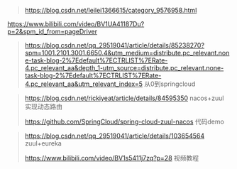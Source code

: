 > https://blog.csdn.net/leilei1366615/category_9576958.html

https://www.bilibili.com/video/BV1UA41187Du?p=2&spm_id_from=pageDriver





> https://blog.csdn.net/qq_29519041/article/details/85238270?spm=1001.2101.3001.6650.4&utm_medium=distribute.pc_relevant.none-task-blog-2%7Edefault%7ECTRLIST%7ERate-4.pc_relevant_aa&depth_1-utm_source=distribute.pc_relevant.none-task-blog-2%7Edefault%7ECTRLIST%7ERate-4.pc_relevant_aa&utm_relevant_index=5  从0到springcloud





> https://blog.csdn.net/rickiyeat/article/details/84595350  nacos+zuul  实现动态路由
>
> https://github.com/SpringCloud/spring-cloud-zuul-nacos   代码demo

> https://blog.csdn.net/qq_29519041/article/details/103654564  zuul+eureka
>
> https://www.bilibili.com/video/BV1s5411j7zq?p=28 视频教程
